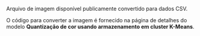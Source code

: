 ﻿Arquivo de imagem disponível publicamente convertido para dados CSV. 

O código para converter a imagem é fornecido na página de detalhes do modelo **Quantização de cor usando armazenamento em cluster K-Means**.

<!--HONumber=35_1-->
